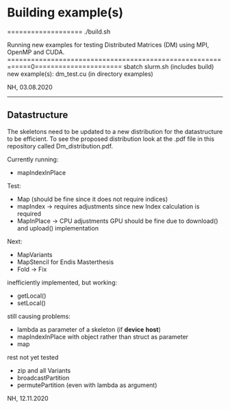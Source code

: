 # Building example(s)

===================
./build.sh

Running new examples for testing Distributed Matrices (DM)
using MPI, OpenMP and CUDA.
============================================================0======================
sbatch slurm.sh  (includes build)
new example(s): dm_test.cu  (in directory examples)

NH, 03.08.2020
******************************************************

## Datastructure

The skeletons need to be updated to a new distribution for the datastructure to be efficient. To see the proposed distribution look at the .pdf file in this repository called Dm_distribution.pdf. 

Currently running:
* mapIndexInPlace

Test:
* Map (should be fine since it does not require indices)
* mapIndex -> requires adjustments since new Index calculation is required
* MapInPlace -> CPU adjustments GPU should be fine due to download() and upload() implementation

Next:
* MapVariants
* MapStencil for Endis Masterthesis
* Fold -> Fix

inefficiently implemented, but working:
* getLocal()
* setLocal()

still causing problems:
* lambda as parameter of a skeleton (if __device__ __host__)
* mapIndexInPlace with object rather than struct as parameter
* map

rest not yet tested
* zip and all Variants
* broadcastPartition
* permutePartition (even with lambda as argument)

NH, 12.11.2020
